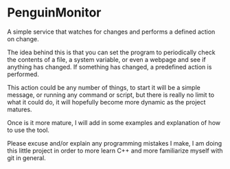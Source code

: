 PenguinMonitor
==============

A simple service that watches for changes and performs a defined action on change.

The idea behind this is that you can set the program to periodically check the contents of a file,
a system variable, or even a webpage and see if anything has changed. If something has changed, a
predefined action is performed.

This action could be any number of things, to start it will be a simple message, or running any command or script, but
there is really no limit to what it could do, it will hopefully become more dynamic as the project matures.

Once is it more mature, I will add in some examples and explanation of how to use the tool.

Please excuse and/or explain any programming mistakes I make, I am doing this little project in order to more learn C++ and more familiarize myself with git in general.

